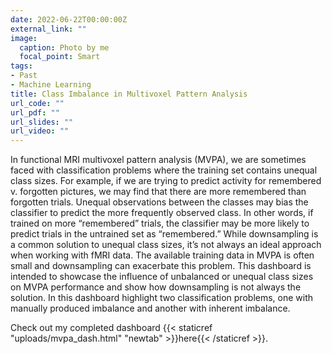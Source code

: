 ```yaml
---
date: 2022-06-22T00:00:00Z
external_link: ""
image:
  caption: Photo by me
  focal_point: Smart
tags:
- Past
- Machine Learning
title: Class Imbalance in Multivoxel Pattern Analysis
url_code: ""
url_pdf: ""
url_slides: ""
url_video: ""
---
```


In functional MRI multivoxel pattern analysis (MVPA), we are sometimes faced with classification problems where the training set contains unequal class sizes. For example, if we are trying to predict activity for remembered v. forgotten pictures, we may find that there are more remembered than forgotten trials. Unequal observations between the classes may bias the classifier to predict the more frequently observed class. In other words, if trained on more “remembered” trials, the classifier may be more likely to predict trials in the untrained set as “remembered.” While downsampling is a common solution to unequal class sizes, it’s not always an ideal approach when working with fMRI data. The available training data in MVPA is often small and downsampling can exacerbate this problem. This dashboard is intended to showcase the influence of unbalanced or unequal class sizes on MVPA performance and show how downsampling is not always the solution. In this dashboard highlight two classification problems, one with manually produced imbalance and another with inherent imbalance.

Check out my completed dashboard {{< staticref "uploads/mvpa_dash.html" "newtab" >}}here{{< /staticref >}}. 